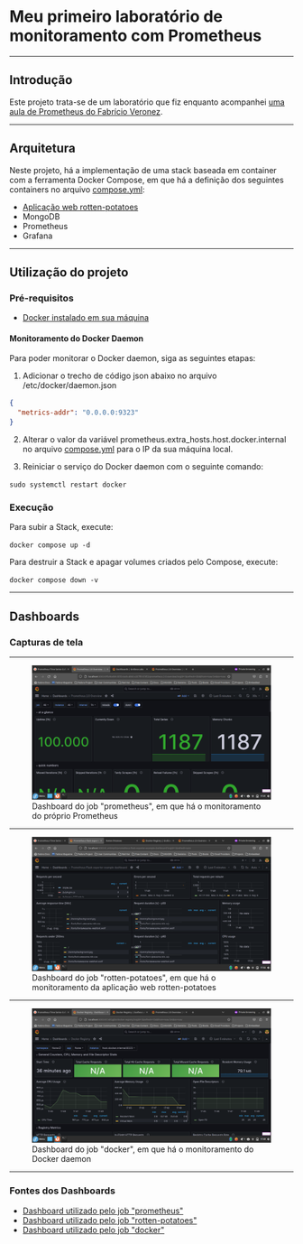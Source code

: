 # Meu primeiro laboratório de monitoramento com Prometheus

---

## Introdução

Este projeto trata-se de um laboratório que fiz enquanto acompanhei [uma aula de Prometheus do Fabrício Veronez](https://www.youtube.com/watch?v=mwIQJ1m9ulY&pp=ygUSUHJvbWV0aGV1cyBWZXJvbmV6).

---

## Arquitetura

Neste projeto, há a implementação de uma stack baseada em container com a ferramenta Docker Compose, em que há a definição dos seguintes containers no arquivo [compose.yml](./compose.yml):

* [Aplicação web rotten-potatoes](https://github.com/KubeDev/rotten-potatoes)
* MongoDB
* Prometheus
* Grafana

---

## Utilização do projeto

### Pré-requisitos

* [Docker instalado em sua máquina](https://docs.docker.com/get-docker/)

#### Monitoramento do Docker Daemon

Para poder monitorar o Docker daemon, siga as seguintes etapas:

1. Adicionar o trecho de código json abaixo no arquivo /etc/docker/daemon.json

```json
{
  "metrics-addr": "0.0.0.0:9323"
}
```

2. Alterar o valor da variável prometheus.extra\_hosts.host.docker.internal no arquivo [compose.yml](./compose.yml) para o IP da sua máquina local.

3. Reiniciar o serviço do Docker daemon com o seguinte comando:

`sudo systemctl restart docker`

### Execução

Para subir a Stack, execute:

`docker compose up -d`

Para destruir a Stack e apagar volumes criados pelo Compose, execute:

`docker compose down -v`

---

## Dashboards

### Capturas de tela

---

<figure>
  <img src="./screenshots/grafana-dashboard-a.png" alt="Dashboard do job prometheus">
  <figcaption>Dashboard do job "prometheus", em que há o monitoramento do próprio Prometheus</figcaption>
</figure>

---

<figure>
  <img src="./screenshots/grafana-dashboard-b.png" alt="Dashboard do job rotten-potatoes">
  <figcaption>Dashboard do job "rotten-potatoes", em que há o monitoramento da aplicação web rotten-potatoes</figcaption>
</figure>

---

<figure>
  <img src="./screenshots/grafana-dashboard-c.png" alt="Dashboard do job docker">
  <figcaption>Dashboard do job "docker", em que há o monitoramento do Docker daemon</figcaption>
</figure>

---

### Fontes dos Dashboards

* [Dashboard utilizado pelo job "prometheus"](https://grafana.com/grafana/dashboards/3662-prometheus-2-0-overview/)
* [Dashboard utilizado pelo job "rotten-potatoes"](https://github.com/rycus86/prometheus_flask_exporter/blob/master/dashboards/flask_webapp.json)
* [Dashboard utilizado pelo job "docker"](https://grafana.com/grafana/dashboards/9621-docker-registry/)
